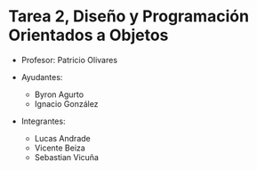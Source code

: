# Tarea 2, Diseño y Programación Orientados a Objetos

* Profesor: Patricio Olivares
  
* Ayudantes:
  - Byron Agurto
  - Ignacio González
  
* Integrantes:
  - Lucas Andrade
  - Vicente Beiza
  - Sebastian Vicuña
